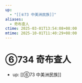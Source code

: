 ```yaml
---
up:
  - "[[⑥73 中美洲民族]]"
aliases:
  - 奇布查人
ctime: 2025-03-01T13:54:08+08:00
mtime: 2025-10-01T11:40:29+08:00
---
```


# ⑥734 奇布查人

- up: [[⑥73 中美洲民族]]
